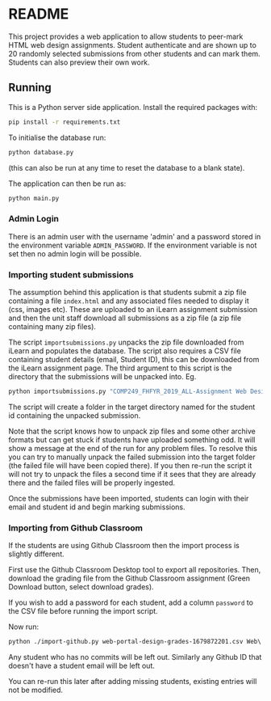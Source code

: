 # README

This project provides a web application to allow students to peer-mark 
HTML web design assignments.  Student authenticate and are shown up to
20 randomly selected submissions from other students and can mark them. 
Students can also preview their own work. 

## Running

This is a Python server side application.  Install the required packages with:

```bash
pip install -r requirements.txt
```

To initialise the database run:

```bash
python database.py
```

(this can also be run at any time to reset the database to a blank state).

The application can then be run as:

```bash
python main.py
```

### Admin Login

There is an admin user with the username 'admin' and a password stored in the environment 
variable `ADMIN_PASSWORD`.   If the environment variable is not set then no admin login will 
be possible.

### Importing student submissions

The assumption behind this application is that students submit a zip file containing a file 
`index.html` and any associated files needed to display it (css, images etc).  These are 
uploaded to an iLearn assignment submission and then the unit staff download all submissions
as a zip file (a zip file containing many zip files).  

The script `importsubmissions.py` unpacks the zip file downloaded from iLearn and populates
the database.  The script also requires a CSV file containing student details 
(email, Student ID), this can be downloaded from the iLearn assignment page.  The third argument
to this script is the directory that the submissions will be unpacked into. Eg. 

```bash
python importsubmissions.py "COMP249_FHFYR_2019_ALL-Assignment Web Design-5019016.zip" "Grades-COMP249_FHFYR_2019_ALL-Assignment Web Design--5019016.csv" submissions
```

The script will create a folder in the target directory named for the student id
containing the unpacked submission.

Note that the script knows how to unpack zip files and some other archive formats but
can get stuck if students have uploaded something odd.  It will show a message at 
the end of the run for any problem files.   To resolve this you can try to manually unpack
the failed submission into the target folder (the failed file will have been copied there). 
If you then re-run the script it will not try to unpack the files a second time if it
sees that they are already there and the failed files will be properly ingested. 

Once the submissions have been imported, students can login with their email and student
id and begin marking submissions.  

### Importing from Github Classroom

If the students are using Github Classroom then the import process is slightly different.

First use the Github Classroom Desktop tool to export all repositories.  Then, download
the grading file from the Github Classroom assignment (Green Download button, select download
grades). 

If you wish to add a password for each student, add a column `password` to the CSV file before
running the import script.

Now run:

```bash
python ./import-github.py web-portal-design-grades-1679872201.csv Web\ Portal\ Design-03-27-2023-07-13-27/
```

Any student who has no commits will be left out. Similarly any Github ID that doesn't have a student
email will be left out.

You can re-run this later after adding missing students, existing entries will not be modified.
